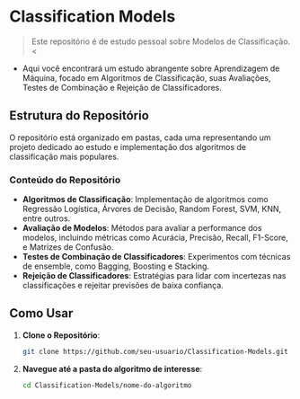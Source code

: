 # Classification Models

>Este repositório é de estudo pessoal sobre Modelos de Classificação.<

* Aqui você encontrará um estudo abrangente sobre Aprendizagem de Máquina, focado em Algoritmos de Classificação, suas Avaliações, Testes de Combinação e Rejeição de Classificadores. 

## Estrutura do Repositório

O repositório está organizado em pastas, cada uma representando um projeto dedicado ao estudo e implementação dos algoritmos de classificação mais populares. 

### Conteúdo do Repositório

- **Algoritmos de Classificação**: Implementação de algoritmos como Regressão Logística, Árvores de Decisão, Random Forest, SVM, KNN, entre outros.
- **Avaliação de Modelos**: Métodos para avaliar a performance dos modelos, incluindo métricas como Acurácia, Precisão, Recall, F1-Score, e Matrizes de Confusão.
- **Testes de Combinação de Classificadores**: Experimentos com técnicas de ensemble, como Bagging, Boosting e Stacking.
- **Rejeição de Classificadores**: Estratégias para lidar com incertezas nas classificações e rejeitar previsões de baixa confiança.

## Como Usar

1. **Clone o Repositório**:
    ```bash
    git clone https://github.com/seu-usuario/Classification-Models.git
    ```

2. **Navegue até a pasta do algoritmo de interesse**:
    ```bash
    cd Classification-Models/nome-do-algoritmo
    ```


